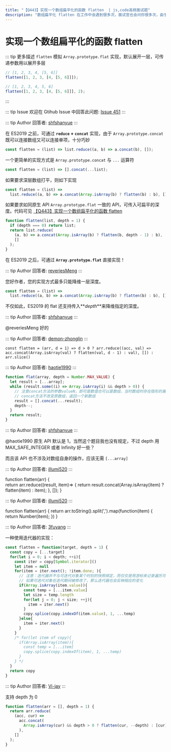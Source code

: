 ```yaml
---
title: "【Q443】实现一个数组扁平化的函数 flatten  | js,code高频面试题"
description: "数组扁平化 flatten 在工作中会遇到很多次，面试官也会问你很多次，由于过于常用，ES2019 已把它标准化  字节跳动面试题、阿里腾讯面试题、美团小米面试题。"
---
```


# 实现一个数组扁平化的函数 flatten

::: tip 更多描述
`flatten` 模拟 `Array.prototype.flat` 实现，默认展开一层，可传递参数用以展开多层

```js
// [1, 2, 3, 4, [5, 6]]
flatten([1, 2, 3, [4, [5, 6]]]);

// [1, 2, 3, 4, 5, 6]
flatten([1, 2, 3, [4, [5, 6]]], 2);
```

:::

::: tip Issue
欢迎在 Gtihub Issue 中回答此问题: [Issue 451](https://github.com/shfshanyue/Daily-Question/issues/451)
:::

::: tip Author
回答者: [shfshanyue](https://github.com/shfshanyue)
:::

在 ES2019 之前，可通过 **`reduce` + `concat`** 实现，由于 `Array.prototype.concat` 既可以连接数组又可以连接单项，十分巧妙

```js
const flatten = (list) => list.reduce((a, b) => a.concat(b), []);
```

一个更简单的实现方式是 `Array.prototype.concat` 与 `...` 运算符

```js
const flatten = (list) => [].concat(...list);
```

如果要求深层数组打平，则如下实现

```js
const flatten = (list) =>
  list.reduce((a, b) => a.concat(Array.isArray(b) ? flatten(b) : b), []);
```

如果要求如同原生 API `Array.prototype.flat` 一致的 API，可传入可扁平的深度。代码可见 [【Q443】实现一个数组扁平化的函数 flatten](https://codepen.io/shanyue/pen/xxdjQXG?editors=0012)

```js
function flatten(list, depth = 1) {
  if (depth === 0) return list;
  return list.reduce(
    (a, b) => a.concat(Array.isArray(b) ? flatten(b, depth - 1) : b),
    []
  );
}
```

在 ES2019 之后，可通过 **`Array.prototype.flat`** 直接实现！

::: tip Author
回答者: [reveriesMeng](https://github.com/reveriesMeng)
:::

您好作者，您的实现方式最多只能降维一层深度。

```javascript
const flatten = (list) =>
  list.reduce((a, b) => a.concat(Array.isArray(b) ? flatten(b) : b), []);
```

不仅如此，ES2019 的 flat 还支持传入**_depth_**来降维指定的深度。

::: tip Author
回答者: [shfshanyue](https://github.com/shfshanyue)
:::

@reveriesMeng 好的

::: tip Author
回答者: [demon-zhonglin](https://github.com/demon-zhonglin)
:::

```
const flatten = (arr, d = 1) => d > 0 ? arr.reduce((acc, val) => acc.concat(Array.isArray(val) ? flatten(val, d - 1) : val), []) : arr.slice()
```

::: tip Author
回答者: [haotie1990](https://github.com/haotie1990)
:::

```js
function flat(array, depth = Number.MAX_VALUE) {
  let result = [...array];
  while (result.some((i) => Array.isArray(i) && depth > 0)) {
    // 注意concat方法的参数valueN，即可是数值也可以是数组，当时数组时存在隐形的展开操作
    // concat方法不改变原数组，返回一个新数组
    result = [].concat(...result);
    depth--;
  }
  return result;
}
```

::: tip Author
回答者: [shfshanyue](https://github.com/shfshanyue)
:::

@haotie1990 原生 API 默认是 1，当然这个题目我也没有规定，不过 depth 用 MAX_SAFE_INTEGER 或者 Infinity 好一些？

而且该 API 也不涉及对数组自身的操作，应该无需 `[...array]`

::: tip Author
回答者: [illumi520](https://github.com/illumi520)
:::

function flatten(arr) {  
 return arr.reduce((result, item)=> {
return result.concat(Array.isArray(item) ? flatten(item) : item);
}, []);
}

::: tip Author
回答者: [illumi520](https://github.com/illumi520)
:::

function flatten(arr) {
return arr.toString().split(',').map(function(item) {
return Number(item);
})
}

::: tip Author
回答者: [3fuyang](https://github.com/3fuyang)
:::

一种使用迭代器的实现：

```JavaScript
const flatten = function(target, depth = 1) {
  const copy = [...target]
  for(let i = 0; i < depth; ++i){
    const iter = copy[Symbol.iterator]()
    let item = null
    for(item = iter.next(); !item.done; ){
      // 注意：迭代器并不与可迭代对象某个时刻的快照绑定，而仅仅是用游标来记录遍历可迭代对象的历程，
      // 如果可迭代对象在迭代期间被修改了，那么迭代器也会反映相应的变化
      if(Array.isArray(item.value)){
        const temp = [...item.value]
        let size = temp.length
        for(let j = 0; j < size; ++j){
          item = iter.next()
        }
        copy.splice(copy.indexOf(item.value), 1, ...temp)
      }else{
        item = iter.next()
      }
    }
    /* for(let item of copy){
      if(Array.isArray(item)){
        const temp = [...item]
        copy.splice(copy.indexOf(item), 1, ...temp)
      }
    } */
  }
  return copy
}
```

::: tip Author
回答者: [Vi-jay](https://github.com/Vi-jay)
:::

支持 depth 为 0

```ts
function flatten(arr = [], depth = 1) {
  return arr.reduce(
    (acc, cur) =>
      acc.concat(
        Array.isArray(cur) && depth > 0 ? flatten(cur, --depth) : [cur]
      ),
    []
  );
}
```
